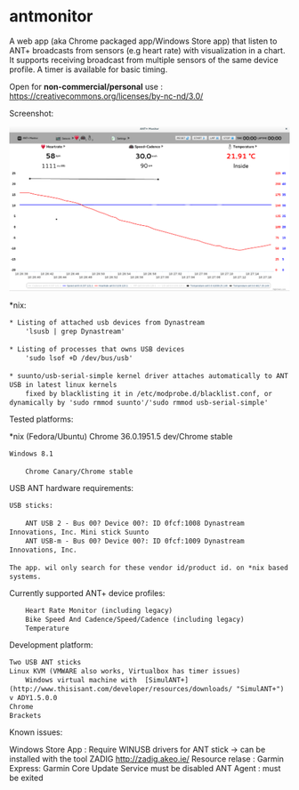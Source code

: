 antmonitor
==========

A web app (aka Chrome packaged app/Windows Store app) that listen to ANT+ broadcasts from sensors (e.g heart rate) with visualization in a chart. It supports receiving broadcast from multiple sensors of the same device profile. A timer is available for basic timing.

Open for **non-commercial/personal** use : https://creativecommons.org/licenses/by-nc-nd/3.0/

Screenshot:

![Screenshot](/Temp/Temp/screenshot/chrome/screenshot1.png?raw=true)

*nix:

    * Listing of attached usb devices from Dynastream
        'lsusb | grep Dynastream'

    * Listing of processes that owns USB devices
        'sudo lsof +D /dev/bus/usb'

    * suunto/usb-serial-simple kernel driver attaches automatically to ANT USB in latest linux kernels
        fixed by blacklisting it in /etc/modprobe.d/blacklist.conf, or dynamically by 'sudo rmmod suunto'/'sudo rmmod usb-serial-simple'

Tested platforms:

   *nix (Fedora/Ubuntu)
        Chrome 36.0.1951.5 dev/Chrome stable

    Windows 8.1
    
        Chrome Canary/Chrome stable

USB ANT hardware requirements:

    USB sticks:
    
        ANT USB 2 - Bus 00? Device 00?: ID 0fcf:1008 Dynastream Innovations, Inc. Mini stick Suunto
        ANT USB-m - Bus 00? Device 00?: ID 0fcf:1009 Dynastream Innovations, Inc.

    The app. wil only search for these vendor id/product id. on *nix based systems.

Currently supported ANT+ device profiles:

        Heart Rate Monitor (including legacy)
        Bike Speed And Cadence/Speed/Cadence (including legacy) 
        Temperature 

Development platform:

    Two USB ANT sticks
    Linux KVM (VMWARE also works, Virtualbox has timer issues)
        Windows virtual machine with  [SimulANT+](http://www.thisisant.com/developer/resources/downloads/ "SimulANT+") v ADY1.5.0.0
    Chrome 
    Brackets
    
Known issues:

  Windows Store App : Require WINUSB drivers for ANT stick -> can be installed with the tool ZADIG http://zadig.akeo.ie/ 
  Resource relase : 
    Garmin Express: Garmin Core Update Service must be disabled
    ANT Agent : must be exited